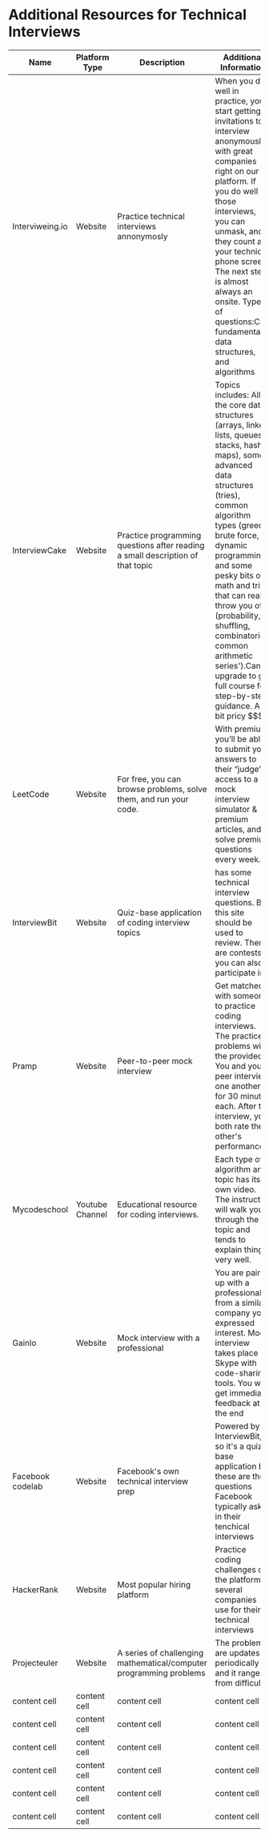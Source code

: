 # Additional Resources for Technical Interviews

| Name | Platform Type |Description| Additional Information| Link | Free? |
| --- | --- | --- | --- | --- | --- |
| Interviweing.io | Website  | Practice technical interviews annonymosly | When you do well in practice, you’ll start getting invitations to interview anonymously with great companies right on our platform. If you do well in those interviews, you can unmask, and they count as your technical phone screen. The next step is almost always an onsite. Types of questions:CS fundamentals, data structures, and algorithms | [website page](https://interviewing.io/)| FREE |
| InterviewCake | Website | Practice programming questions after reading a small description of that topic| Topics includes: All the core data structures (arrays, linked lists, queues, stacks, hash maps), some advanced data structures (tries), common algorithm types (greedy, brute force, dynamic programming), and some pesky bits of math and trivia that can really throw you off (probability, shuffling, combinatorics, common arithmetic series').Can upgrade to get full course for step-by-step guidance.  A bit pricy $$$. | [website page](https://www.interviewcake.com/) |Free + optional upgrade $$$ |
| LeetCode | Website  | For free, you can browse problems, solve them, and run your code. |With premium, you’ll be able to submit your answers to their “judge”, access to a mock interview simulator & premium articles, and solve premium questions every week. | [website page](https://leetcode.com/) | Free+ optional upgrade $$ |
| InterviewBit | Website  | Quiz-base application of coding interview topics | has some technical interview questions. But this site should be used to review. There are contests you can also participate in!| [website page](https://www.interviewbit.com/) | FREE |
| Pramp | Website  | Peer-to-peer mock interview | Get matched with someone to practice coding interviews. The practice problems will the provided. You and your peer interview one another for 30 minutes each. After the interview, you both rate the other's performance. | [website page](https://www.pramp.com/#/) | FREE |
| Mycodeschool| Youtube Channel  | Educational resource for coding interviews. | Each type of algorithm and topic has its own video. The instructor will walk you through the topic and tends to explain things very well. |[Youtube Channel](https://www.youtube.com/user/mycodeschool/playlists?disable_polymer=1) | FREE|
|Gainlo|Website| Mock interview with a professional | You are paired up with a professional from a similar company you expressed interest. Mock interview takes place on Skype with code-sharing tools. You will get immediate feedback at the end | [website page](http://www.gainlo.co/?utm_source=blog&utm_campaign=blog&utm_medium=Chapter%203%20-%20Practice%20Coding%20Questions#!/) | FREE |
| Facebook codelab | Website  | Facebook's own technical interview prep | Powered by InterviewBit, so it's a quiz-base application but these are the questions Facebook typically asks in their tenchical interviews| [website page](https://codelab.interviewbit.com/registration/?) | FREE |
| HackerRank| Website  | Most popular hiring platform |Practice coding challenges on the platform several companies use for their technical interviews | [website page](https://www.hackerrank.com/dashboard) | FREE |
| Projecteuler| Website  | A series of challenging mathematical/computer programming problems | The problems are updates periodically and it ranges from difficulty | [website page](https://projecteuler.net/about)| FREE |
| content cell | content cell  | content cell | content cell | content cell | content cell |
| content cell | content cell  | content cell | content cell | content cell | content cell |
| content cell | content cell  | content cell | content cell | content cell | content cell |
| content cell | content cell  | content cell | content cell | content cell | content cell |
| content cell | content cell  | content cell | content cell | content cell | content cell |
| content cell | content cell  | content cell | content cell | content cell | content cell |

